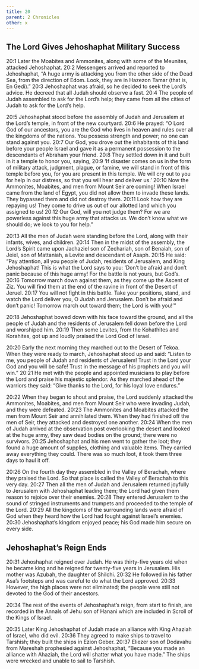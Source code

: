 ```yaml
---
title: 20
parent: 2 Chronicles
other: x
---
```



## The Lord Gives Jehoshaphat Military Success

<a name="20:1">20:1</a> Later the Moabites and Ammonites, along with some of the Meunites, attacked Jehoshaphat. <a name="20:2">20:2</a> Messengers arrived and reported to Jehoshaphat, “A huge army is attacking you from the other side of the Dead Sea, from the direction of Edom. Look, they are in Hazezon Tamar (that is, En Gedi).” <a name="20:3">20:3</a> Jehoshaphat was afraid, so he decided to seek the Lord’s advice. He decreed that all Judah should observe a fast. <a name="20:4">20:4</a> The people of Judah assembled to ask for the Lord’s help; they came from all the cities of Judah to ask for the Lord’s help.

<a name="20:5">20:5</a> Jehoshaphat stood before the assembly of Judah and Jerusalem at the Lord’s temple, in front of the new courtyard. <a name="20:6">20:6</a> He prayed: “O Lord God of our ancestors, you are the God who lives in heaven and rules over all the kingdoms of the nations. You possess strength and power; no one can stand against you. <a name="20:7">20:7</a> Our God, you drove out the inhabitants of this land before your people Israel and gave it as a permanent possession to the descendants of Abraham your friend. <a name="20:8">20:8</a> They settled down in it and built in it a temple to honor you, saying, <a name="20:9">20:9</a> ‘If disaster comes on us in the form of military attack, judgment, plague, or famine, we will stand in front of this temple before you, for you are present in this temple. We will cry out to you for help in our distress, so that you will hear and deliver us.’ <a name="20:10">20:10</a> Now the Ammonites, Moabites, and men from Mount Seir are coming! When Israel came from the land of Egypt, you did not allow them to invade these lands. They bypassed them and did not destroy them. <a name="20:11">20:11</a> Look how they are repaying us! They come to drive us out of our allotted land which you assigned to us! <a name="20:12">20:12</a> Our God, will you not judge them? For we are powerless against this huge army that attacks us. We don’t know what we should do; we look to you for help.”

<a name="20:13">20:13</a> All the men of Judah were standing before the Lord, along with their infants, wives, and children. <a name="20:14">20:14</a> Then in the midst of the assembly, the Lord’s Spirit came upon Jachaziel son of Zechariah, son of Benaiah, son of Jeiel, son of Mattaniah, a Levite and descendant of Asaph. <a name="20:15">20:15</a> He said: “Pay attention, all you people of Judah, residents of Jerusalem, and King Jehoshaphat! This is what the Lord says to you: ‘Don’t be afraid and don’t panic because of this huge army! For the battle is not yours, but God’s. <a name="20:16">20:16</a> Tomorrow march down against them, as they come up the Ascent of Ziz. You will find them at the end of the ravine in front of the Desert of Jeruel. <a name="20:17">20:17</a> You will not fight in this battle. Take your positions, stand, and watch the Lord deliver you, O Judah and Jerusalem. Don’t be afraid and don’t panic! Tomorrow march out toward them; the Lord is with you!’”

<a name="20:18">20:18</a> Jehoshaphat bowed down with his face toward the ground, and all the people of Judah and the residents of Jerusalem fell down before the Lord and worshiped him. <a name="20:19">20:19</a> Then some Levites, from the Kohathites and Korahites, got up and loudly praised the Lord God of Israel.

<a name="20:20">20:20</a> Early the next morning they marched out to the Desert of Tekoa. When they were ready to march, Jehoshaphat stood up and said: “Listen to me, you people of Judah and residents of Jerusalem! Trust in the Lord your God and you will be safe! Trust in the message of his prophets and you will win.” <a name="20:21">20:21</a> He met with the people and appointed musicians to play before the Lord and praise his majestic splendor. As they marched ahead of the warriors they said: “Give thanks to the Lord, for his loyal love endures.”

<a name="20:22">20:22</a> When they began to shout and praise, the Lord suddenly attacked the Ammonites, Moabites, and men from Mount Seir who were invading Judah, and they were defeated. <a name="20:23">20:23</a> The Ammonites and Moabites attacked the men from Mount Seir and annihilated them. When they had finished off the men of Seir, they attacked and destroyed one another. <a name="20:24">20:24</a> When the men of Judah arrived at the observation post overlooking the desert and looked at the huge army, they saw dead bodies on the ground; there were no survivors. <a name="20:25">20:25</a> Jehoshaphat and his men went to gather the loot; they found a huge amount of supplies, clothing and valuable items. They carried away everything they could. There was so much loot, it took them three days to haul it off.

<a name="20:26">20:26</a> On the fourth day they assembled in the Valley of Berachah, where they praised the Lord. So that place is called the Valley of Berachah to this very day. <a name="20:27">20:27</a> Then all the men of Judah and Jerusalem returned joyfully to Jerusalem with Jehoshaphat leading them; the Lord had given them reason to rejoice over their enemies. <a name="20:28">20:28</a> They entered Jerusalem to the sound of stringed instruments and trumpets and proceeded to the temple of the Lord. <a name="20:29">20:29</a> All the kingdoms of the surrounding lands were afraid of God when they heard how the Lord had fought against Israel’s enemies. <a name="20:30">20:30</a> Jehoshaphat’s kingdom enjoyed peace; his God made him secure on every side.

## Jehoshaphat’s Reign Ends

<a name="20:31">20:31</a> Jehoshaphat reigned over Judah. He was thirty-five years old when he became king and he reigned for twenty-five years in Jerusalem. His mother was Azubah, the daughter of Shilchi. <a name="20:32">20:32</a> He followed in his father Asa’s footsteps and was careful to do what the Lord approved. <a name="20:33">20:33</a> However, the high places were not eliminated; the people were still not devoted to the God of their ancestors.

<a name="20:34">20:34</a> The rest of the events of Jehoshaphat’s reign, from start to finish, are recorded in the Annals of Jehu son of Hanani which are included in Scroll of the Kings of Israel.

<a name="20:35">20:35</a> Later King Jehoshaphat of Judah made an alliance with King Ahaziah of Israel, who did evil. <a name="20:36">20:36</a> They agreed to make ships to travel to Tarshish; they built the ships in Ezion Geber. <a name="20:37">20:37</a> Eliezer son of Dodavahu from Mareshah prophesied against Jehoshaphat, “Because you made an alliance with Ahaziah, the Lord will shatter what you have made.” The ships were wrecked and unable to sail to Tarshish.